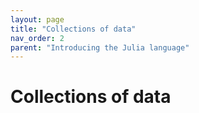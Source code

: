 ```yaml
---
layout: page
title: "Collections of data"
nav_order: 2
parent: "Introducing the Julia language"
---
```



# Collections of data

